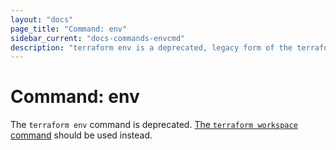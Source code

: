 ```yaml
---
layout: "docs"
page_title: "Command: env"
sidebar_current: "docs-commands-envcmd"
description: "terraform env is a deprecated, legacy form of the terraform workspace command."
---
```


# Command: env

The `terraform env` command is deprecated.
[The `terraform workspace` command](/docs/cli/commands/workspace/index.html)
should be used instead.
